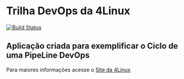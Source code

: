# Trilha DevOps da 4Linux

<!-- Altere a Flag abaixo com sua URL do Travis -->
[![Build Status](https://travis-ci.org/augustoneto/DevOpsLab-HelloWorld.svg?branch=master)](https://travis-ci.org/augustoneto/DevOpsLab-HelloWorld)

## Aplicação criada para exemplificar o Ciclo de uma PipeLine DevOps


Para maiores informações acesse o [Site da 4Linux](https://www.4linux.com.br/cursos/devops)
